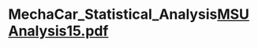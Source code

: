 # MechaCar_Statistical_Analysis[MSUAnalysis15.pdf](https://github.com/lemleysamantha/MechaCar_Statistical_Analysis/files/9629202/MSUAnalysis15.pdf)
